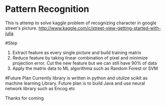# Pattern Recognition
This is attemp to solve kaggle problem of recognizing character in google street's picture.
http://www.kaggle.com/c/street-view-getting-started-with-julia

#Step
1. Extract feature as every single picture and build training matrix
2. Reduce feature by taking linear combination of pixel and minimize projection error. Cut the new feature but we can still have 90% of data
3. Apply the matrix data to ML algorithma such as Random Forest or SVM

#Future Plan
Currently library is written in python and utulize scikit as machine learning Library. Future plan is to build Java and use neural network library such as Encog etc

Thanks for coming

